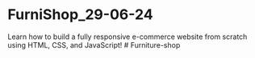 # FurniShop_29-06-24
Learn how to build a fully responsive e-commerce website from scratch using HTML, CSS, and JavaScript!
#   F u r n i t u r e - s h o p  
 